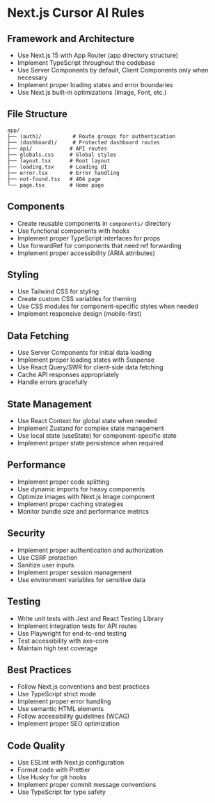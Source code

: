 # Next.js Cursor AI Rules

## Framework and Architecture

- Use Next.js 15 with App Router (app directory structure)
- Implement TypeScript throughout the codebase
- Use Server Components by default, Client Components only when necessary
- Implement proper loading states and error boundaries
- Use Next.js built-in optimizations (Image, Font, etc.)

## File Structure

```
app/
├── (auth)/          # Route groups for authentication
├── (dashboard)/     # Protected dashboard routes
├── api/            # API routes
├── globals.css     # Global styles
├── layout.tsx      # Root layout
├── loading.tsx     # Loading UI
├── error.tsx       # Error handling
├── not-found.tsx   # 404 page
└── page.tsx        # Home page
```

## Components

- Create reusable components in `components/` directory
- Use functional components with hooks
- Implement proper TypeScript interfaces for props
- Use forwardRef for components that need ref forwarding
- Implement proper accessibility (ARIA attributes)

## Styling

- Use Tailwind CSS for styling
- Create custom CSS variables for theming
- Use CSS modules for component-specific styles when needed
- Implement responsive design (mobile-first)

## Data Fetching

- Use Server Components for initial data loading
- Implement proper loading states with Suspense
- Use React Query/SWR for client-side data fetching
- Cache API responses appropriately
- Handle errors gracefully

## State Management

- Use React Context for global state when needed
- Implement Zustand for complex state management
- Use local state (useState) for component-specific state
- Implement proper state persistence when required

## Performance

- Implement proper code splitting
- Use dynamic imports for heavy components
- Optimize images with Next.js Image component
- Implement proper caching strategies
- Monitor bundle size and performance metrics

## Security

- Implement proper authentication and authorization
- Use CSRF protection
- Sanitize user inputs
- Implement proper session management
- Use environment variables for sensitive data

## Testing

- Write unit tests with Jest and React Testing Library
- Implement integration tests for API routes
- Use Playwright for end-to-end testing
- Test accessibility with axe-core
- Maintain high test coverage

## Best Practices

- Follow Next.js conventions and best practices
- Use TypeScript strict mode
- Implement proper error handling
- Use semantic HTML elements
- Follow accessibility guidelines (WCAG)
- Implement proper SEO optimization

## Code Quality

- Use ESLint with Next.js configuration
- Format code with Prettier
- Use Husky for git hooks
- Implement proper commit message conventions
- Use TypeScript for type safety